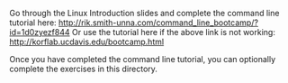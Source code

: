 Go through the Linux Introduction slides and complete the command line 
tutorial here: 
http://rik.smith-unna.com/command_line_bootcamp/?id=1d0zyezf844
Or use the tutorial here if the above link is not working:
http://korflab.ucdavis.edu/bootcamp.html

Once you have completed the command line tutorial, you can optionally 
complete the exercises in this directory.  
